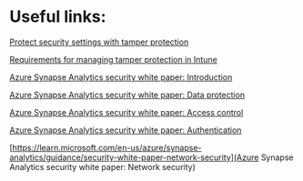 Useful links:
==

[Protect security settings with tamper protection](https://learn.microsoft.com/en-us/microsoft-365/security/defender-endpoint/prevent-changes-to-security-settings-with-tamper-protection?view=o365-worldwide)

[Requirements for managing tamper protection in Intune](https://learn.microsoft.com/en-us/microsoft-365/security/defender-endpoint/manage-tamper-protection-microsoft-endpoint-manager?view=o365-worldwide)

[Azure Synapse Analytics security white paper: Introduction](https://learn.microsoft.com/en-us/azure/synapse-analytics/guidance/security-white-paper-introduction)

[Azure Synapse Analytics security white paper: Data protection](https://learn.microsoft.com/en-us/azure/synapse-analytics/guidance/security-white-paper-data-protection)

[Azure Synapse Analytics security white paper: Access control](https://learn.microsoft.com/en-us/azure/synapse-analytics/guidance/security-white-paper-access-control)

[Azure Synapse Analytics security white paper: Authentication](https://learn.microsoft.com/en-us/azure/synapse-analytics/guidance/security-white-paper-authentication)

[https://learn.microsoft.com/en-us/azure/synapse-analytics/guidance/security-white-paper-network-security](Azure Synapse Analytics security white paper: Network security)
